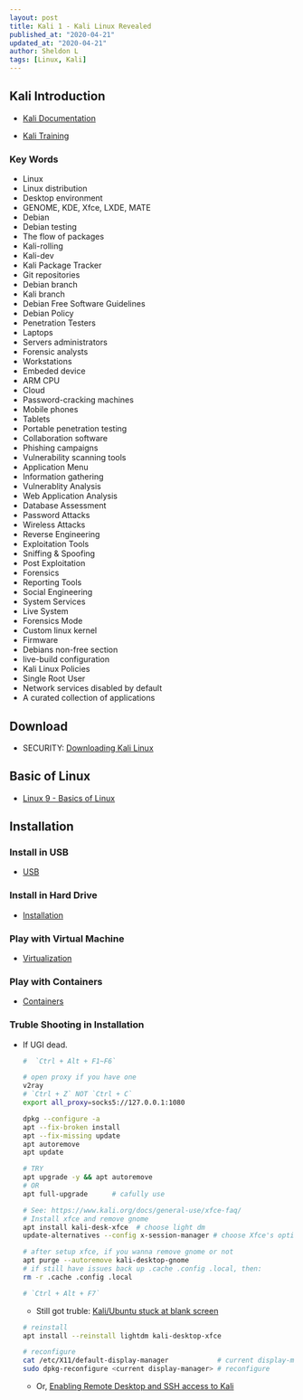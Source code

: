 ```yaml
---
layout: post
title: Kali 1 - Kali Linux Revealed
published_at: "2020-04-21"
updated_at: "2020-04-21"
author: Sheldon L
tags: [Linux, Kali]
---
```


## Kali Introduction

- [Kali Documentation](https://www.kali.org/docs/introduction/)

- [Kali Training](https://kali.training/lessons/introduction/)

### Key Words

- Linux
- Linux distribution
- Desktop environment
- GENOME, KDE, Xfce, LXDE, MATE
- Debian
- Debian testing
- The flow of packages
- Kali-rolling
- Kali-dev
- Kali Package Tracker
- Git repositories
- Debian branch
- Kali branch
- Debian Free Software Guidelines
- Debian Policy
- Penetration Testers
- Laptops
- Servers administrators
- Forensic analysts
- Workstations
- Embeded device
- ARM CPU
- Cloud
- Password-cracking machines
- Mobile phones
- Tablets
- Portable penetration testing
- Collaboration software
- Phishing campaigns
- Vulnerability scanning tools
- Application Menu
- Information gathering
- Vulnerablity Analysis
- Web Application Analysis
- Database Assessment
- Password Attacks
- Wireless Attacks
- Reverse Engineering
- Exploitation Tools
- Sniffing & Spoofing
- Post Exploitation
- Forensics
- Reporting Tools
- Social Engineering
- System Services
- Live System
- Forensics Mode
- Custom linux kernel
- Firmware
- Debians non-free section
- live-build configuration
- Kali Linux Policies
- Single Root User
- Network services disabled by default
- A curated collection of applications

## Download

- SECURITY: [Downloading Kali Linux](https://www.kali.org/docs/introduction/download-official-kali-linux-images/)

## Basic of Linux

- [Linux 9 - Basics of Linux](https://www.sheldonl.com/2019/11/09/00.html)

## Installation

### Install in USB

- [USB](https://www.kali.org/docs/usb/)

### Install in Hard Drive

- [Installation](https://www.kali.org/docs/installation/)

### Play with Virtual Machine

- [Virtualization](https://www.kali.org/docs/virtualization/usb-boot-in-vm/)

### Play with Containers

- [Containers](https://www.kali.org/docs/containers/)

### Truble Shooting in Installation

- If UGI dead.

  ```bash
  #  `Ctrl + Alt + F1~F6`

  # open proxy if you have one
  v2ray
  # `Ctrl + Z` NOT `Ctrl + C`
  export all_proxy=socks5://127.0.0.1:1080

  dpkg --configure -a
  apt --fix-broken install
  apt --fix-missing update
  apt autoremove
  apt update

  # TRY
  apt upgrade -y && apt autoremove
  # OR
  apt full-upgrade      # cafully use

  # See: https://www.kali.org/docs/general-use/xfce-faq/
  # Install xfce and remove gnome
  apt install kali-desk-xfce  # choose light dm
  update-alternatives --config x-session-manager # choose Xfce's option

  # after setup xfce, if you wanna remove gnome or not
  apt purge --autoremove kali-desktop-gnome
  # if still have issues back up .cache .config .local, then:
  rm -r .cache .config .local

  # `Ctrl + Alt + F7`
  ```

  - Still got truble: [Kali/Ubuntu stuck at blank screen](https://www.wst.space/kali-linux-blank-screen-no-icons/?amp)

  ```bash
  # reinstall
  apt install --reinstall lightdm kali-desktop-xfce

  # reconfigure
  cat /etc/X11/default-display-manager            # current display-manager
  sudo dpkg-reconfigure <current display-manager> # reconfigure
  ```

  - Or, [Enabling Remote Desktop and SSH access to Kali](https://forums.kali.org/showthread.php?46345-Enabling-Remote-Desktop-and-SSH-access-to-Kali)
